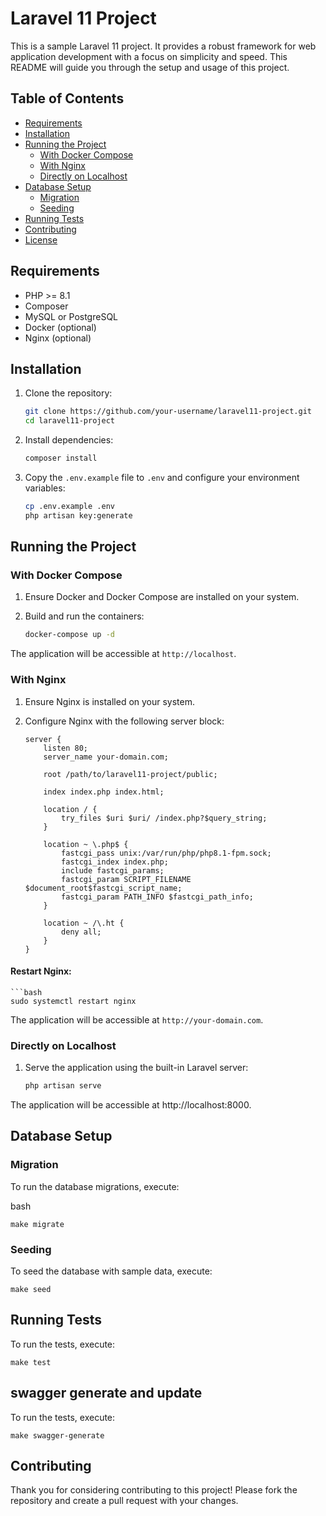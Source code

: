 # Laravel 11 Project

This is a sample Laravel 11 project. It provides a robust framework for web application development with a focus on simplicity and speed. This README will guide you through the setup and usage of this project.

## Table of Contents

- [Requirements](#requirements)
- [Installation](#installation)
- [Running the Project](#running-the-project)
  - [With Docker Compose](#with-docker-compose)
  - [With Nginx](#with-nginx)
  - [Directly on Localhost](#directly-on-localhost)
- [Database Setup](#database-setup)
  - [Migration](#migration)
  - [Seeding](#seeding)
- [Running Tests](#running-tests)
- [Contributing](#contributing)
- [License](#license)

## Requirements

- PHP >= 8.1
- Composer
- MySQL or PostgreSQL
- Docker (optional)
- Nginx (optional)

## Installation

1. Clone the repository:

   ```bash
   git clone https://github.com/your-username/laravel11-project.git
   cd laravel11-project
2. Install dependencies:

   ```bash
   composer install
3. Copy the `.env.example` file to `.env` and configure your environment variables:

   ```bash
   cp .env.example .env
   php artisan key:generate

## Running the Project

### With Docker Compose

1. Ensure Docker and Docker Compose are installed on your system.
2. Build and run the containers:

   ```bash
   docker-compose up -d

The application will be accessible at `http://localhost`.

### With Nginx

1. Ensure Nginx is installed on your system.
2. Configure Nginx with the following server block:

   ```nginx
   server {
       listen 80;
       server_name your-domain.com;

       root /path/to/laravel11-project/public;

       index index.php index.html;

       location / {
           try_files $uri $uri/ /index.php?$query_string;
       }

       location ~ \.php$ {
           fastcgi_pass unix:/var/run/php/php8.1-fpm.sock;
           fastcgi_index index.php;
           include fastcgi_params;
           fastcgi_param SCRIPT_FILENAME $document_root$fastcgi_script_name;
           fastcgi_param PATH_INFO $fastcgi_path_info;
       }

       location ~ /\.ht {
           deny all;
       }
   }
#### Restart Nginx:

    ```bash
    sudo systemctl restart nginx

The application will be accessible at `http://your-domain.com`.

### Directly on Localhost

1. Serve the application using the built-in Laravel server:

   ```bash
   php artisan serve

The application will be accessible at http://localhost:8000.

## Database Setup
### Migration
To run the database migrations, execute:

bash

    make migrate

### Seeding
To seed the database with sample data, execute:

    make seed

## Running Tests
To run the tests, execute:

    make test

## swagger generate and update
To run the tests, execute:

    make swagger-generate

## Contributing
Thank you for considering contributing to this project! Please fork the repository and create a pull request with your changes.


